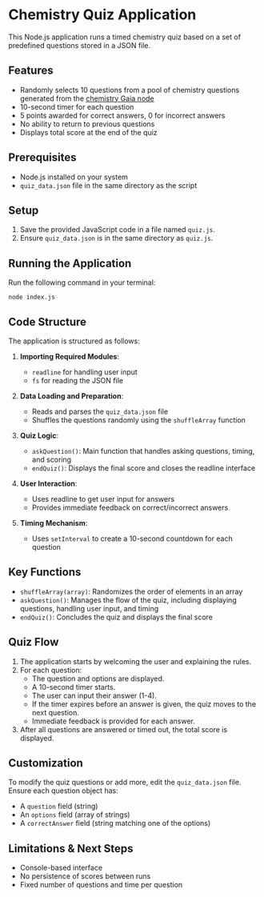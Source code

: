 # Chemistry Quiz Application

This Node.js application runs a timed chemistry quiz based on a set of predefined questions stored in a JSON file.

## Features

- Randomly selects 10 questions from a pool of chemistry questions generated from the [chemistry Gaia node](https://chemistry.us.gaianet.network)
- 10-second timer for each question
- 5 points awarded for correct answers, 0 for incorrect answers
- No ability to return to previous questions
- Displays total score at the end of the quiz

## Prerequisites

- Node.js installed on your system
- `quiz_data.json` file in the same directory as the script

## Setup

1. Save the provided JavaScript code in a file named `quiz.js`.
2. Ensure `quiz_data.json` is in the same directory as `quiz.js`.

## Running the Application

Run the following command in your terminal:

```
node index.js
```

## Code Structure

The application is structured as follows:

1. **Importing Required Modules**:
   - `readline` for handling user input
   - `fs` for reading the JSON file

2. **Data Loading and Preparation**:
   - Reads and parses the `quiz_data.json` file
   - Shuffles the questions randomly using the `shuffleArray` function

3. **Quiz Logic**:
   - `askQuestion()`: Main function that handles asking questions, timing, and scoring
   - `endQuiz()`: Displays the final score and closes the readline interface

4. **User Interaction**:
   - Uses readline to get user input for answers
   - Provides immediate feedback on correct/incorrect answers

5. **Timing Mechanism**:
   - Uses `setInterval` to create a 10-second countdown for each question

## Key Functions

- `shuffleArray(array)`: Randomizes the order of elements in an array
- `askQuestion()`: Manages the flow of the quiz, including displaying questions, handling user input, and timing
- `endQuiz()`: Concludes the quiz and displays the final score

## Quiz Flow

1. The application starts by welcoming the user and explaining the rules.
2. For each question:
   - The question and options are displayed.
   - A 10-second timer starts.
   - The user can input their answer (1-4).
   - If the timer expires before an answer is given, the quiz moves to the next question.
   - Immediate feedback is provided for each answer.
3. After all questions are answered or timed out, the total score is displayed.

## Customization

To modify the quiz questions or add more, edit the `quiz_data.json` file. Ensure each question object has:
- A `question` field (string)
- An `options` field (array of strings)
- A `correctAnswer` field (string matching one of the options)

## Limitations & Next Steps

- Console-based interface
- No persistence of scores between runs
- Fixed number of questions and time per question